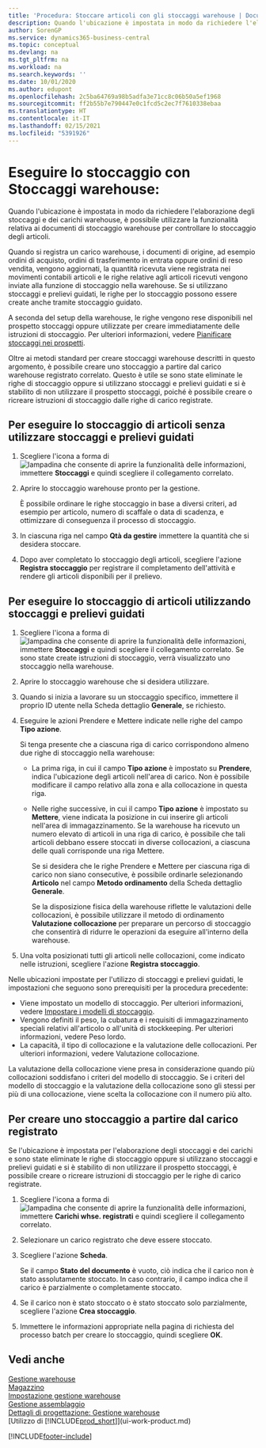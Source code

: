 ```yaml
---
title: 'Procedura: Stoccare articoli con gli stoccaggi warehouse | Documenti Microsoft'
description: Quando l'ubicazione è impostata in modo da richiedere l'elaborazione degli stoccaggi e dei carichi warehouse, è possibile utilizzare la funzionalità relativa ai documenti di stoccaggio warehouse per controllare lo stoccaggio degli articoli.
author: SorenGP
ms.service: dynamics365-business-central
ms.topic: conceptual
ms.devlang: na
ms.tgt_pltfrm: na
ms.workload: na
ms.search.keywords: ''
ms.date: 10/01/2020
ms.author: edupont
ms.openlocfilehash: 2c5ba64769a98b5adfa3e71cc8c06b50a5ef1968
ms.sourcegitcommit: ff2b55b7e790447e0c1fcd5c2ec7f7610338ebaa
ms.translationtype: HT
ms.contentlocale: it-IT
ms.lasthandoff: 02/15/2021
ms.locfileid: "5391926"
---
```

# <a name="put-items-away-with-warehouse-put-aways"></a>Eseguire lo stoccaggio con Stoccaggi warehouse:
Quando l'ubicazione è impostata in modo da richiedere l'elaborazione degli stoccaggi e dei carichi warehouse, è possibile utilizzare la funzionalità relativa ai documenti di stoccaggio warehouse per controllare lo stoccaggio degli articoli.  

Quando si registra un carico warehouse, i documenti di origine, ad esempio ordini di acquisto, ordini di trasferimento in entrata oppure ordini di reso vendita, vengono aggiornati, la quantità ricevuta viene registrata nei movimenti contabili articoli e le righe relative agli articoli ricevuti vengono inviate alla funzione di stoccaggio nella warehouse. Se si utilizzano stoccaggi e prelievi guidati, le righe per lo stoccaggio possono essere create anche tramite stoccaggio guidato.  

A seconda del setup della warehouse, le righe vengono rese disponibili nel prospetto stoccaggi oppure utilizzate per creare immediatamente delle istruzioni di stoccaggio. Per ulteriori informazioni, vedere [Pianificare stoccaggi nei prospetti](warehouse-how-to-plan-put-aways-in-worksheets.md).  

Oltre ai metodi standard per creare stoccaggi warehouse descritti in questo argomento, è possibile creare uno stoccaggio a partire dal carico warehouse registrato correlato. Questo è utile se sono state eliminate le righe di stoccaggio oppure si utilizzano stoccaggi e prelievi guidati e si è stabilito di non utilizzare il prospetto stoccaggi, poiché è possibile creare o ricreare istruzioni di stoccaggio dalle righe di carico registrate.  

## <a name="to-put-items-away-without-directed-put-away-and-pick"></a>Per eseguire lo stoccaggio di articoli senza utilizzare stoccaggi e prelievi guidati  
1.  Scegliere l'icona a forma di ![lampadina che consente di aprire la funzionalità delle informazioni](media/ui-search/search_small.png "Informazioni sull'operazione che si desidera eseguire"), immettere **Stoccaggi** e quindi scegliere il collegamento correlato.  
2.  Aprire lo stoccaggio warehouse pronto per la gestione.  

    È possibile ordinare le righe stoccaggio in base a diversi criteri, ad esempio per articolo, numero di scaffale o data di scadenza, e ottimizzare di conseguenza il processo di stoccaggio.  
3.  In ciascuna riga nel campo **Qtà da gestire** immettere la quantità che si desidera stoccare.  
4.  Dopo aver completato lo stoccaggio degli articoli, scegliere l'azione **Registra stoccaggio** per registrare il completamento dell'attività e rendere gli articoli disponibili per il prelievo.  

## <a name="to-put-items-away-with-directed-put-away-and-pick"></a>Per eseguire lo stoccaggio di articoli utilizzando stoccaggi e prelievi guidati  
1.  Scegliere l'icona a forma di ![lampadina che consente di aprire la funzionalità delle informazioni](media/ui-search/search_small.png "Informazioni sull'operazione che si desidera eseguire"), immettere **Stoccaggi** e quindi scegliere il collegamento correlato.
    Se sono state create istruzioni di stoccaggio, verrà visualizzato uno stoccaggio nella warehouse.  
2.  Aprire lo stoccaggio warehouse che si desidera utilizzare.  
3.  Quando si inizia a lavorare su un stoccaggio specifico, immettere il proprio ID utente nella Scheda dettaglio **Generale**, se richiesto.  
4.  Eseguire le azioni Prendere e Mettere indicate nelle righe del campo **Tipo azione**.  

    Si tenga presente che a ciascuna riga di carico corrispondono almeno due righe di stoccaggio nella warehouse:  

    -   La prima riga, in cui il campo **Tipo azione** è impostato su **Prendere**, indica l'ubicazione degli articoli nell'area di carico. Non è possibile modificare il campo relativo alla zona e alla collocazione in questa riga.  
    -   Nelle righe successive, in cui il campo **Tipo azione** è impostato su **Mettere**, viene indicata la posizione in cui inserire gli articoli nell'area di immagazzinamento. Se la warehouse ha ricevuto un numero elevato di articoli in una riga di carico, è possibile che tali articoli debbano essere stoccati in diverse collocazioni, a ciascuna delle quali corrisponde una riga Mettere.  

        Se si desidera che le righe Prendere e Mettere per ciascuna riga di carico non siano consecutive, è possibile ordinarle selezionando **Articolo** nel campo **Metodo ordinamento** della Scheda dettaglio **Generale**.  

        Se la disposizione fisica della warehouse riflette le valutazioni delle collocazioni, è possibile utilizzare il metodo di ordinamento **Valutazione collocazione** per preparare un percorso di stoccaggio che consentirà di ridurre le operazioni da eseguire all'interno della warehouse.  

5.  Una volta posizionati tutti gli articoli nelle collocazioni, come indicato nelle istruzioni, scegliere l'azione **Registra stoccaggio**.  

Nelle ubicazioni impostate per l'utilizzo di stoccaggi e prelievi guidati, le impostazioni che seguono sono prerequisiti per la procedura precedente:  

- Viene impostato un modello di stoccaggio. Per ulteriori informazioni, vedere [Impostare i modelli di stoccaggio](warehouse-how-to-set-up-put-away-templates.md).  
- Vengono definiti il peso, la cubatura e i requisiti di immagazzinamento speciali relativi all'articolo o all'unità di stockkeeping. Per ulteriori informazioni, vedere Peso lordo.  
- La capacità, il tipo di collocazione e la valutazione delle collocazioni. Per ulteriori informazioni, vedere Valutazione collocazione.  

La valutazione della collocazione viene presa in considerazione quando più collocazioni soddisfano i criteri del modello di stoccaggio. Se i criteri del modello di stoccaggio e la valutazione della collocazione sono gli stessi per più di una collocazione, viene scelta la collocazione con il numero più alto.

## <a name="to-create-a-put-away-from-a-posted-receipt"></a>Per creare uno stoccaggio a partire dal carico registrato  
 Se l'ubicazione è impostata per l'elaborazione degli stoccaggi e dei carichi e sono state eliminate le righe di stoccaggio oppure si utilizzano stoccaggi e prelievi guidati e si è stabilito di non utilizzare il prospetto stoccaggi, è possibile creare o ricreare istruzioni di stoccaggio per le righe di carico registrate.

1.  Scegliere l'icona a forma di ![lampadina che consente di aprire la funzionalità delle informazioni](media/ui-search/search_small.png "Informazioni sull'operazione che si desidera eseguire"), immettere **Carichi whse. registrati** e quindi scegliere il collegamento correlato.  
2.  Selezionare un carico registrato che deve essere stoccato.  
3.  Scegliere l'azione **Scheda**.  

    Se il campo **Stato del documento** è vuoto, ciò indica che il carico non è stato assolutamente stoccato. In caso contrario, il campo indica che il carico è parzialmente o completamente stoccato.  

4.  Se il carico non è stato stoccato o è stato stoccato solo parzialmente, scegliere l'azione **Crea stoccaggio**.  
5.  Immettere le informazioni appropriate nella pagina di richiesta del processo batch per creare lo stoccaggio, quindi scegliere **OK**.   

## <a name="see-also"></a>Vedi anche  
[Gestione warehouse](warehouse-manage-warehouse.md)  
[Magazzino](inventory-manage-inventory.md)  
[Impostazione gestione warehouse](warehouse-setup-warehouse.md)     
[Gestione assemblaggio](assembly-assemble-items.md)    
[Dettagli di progettazione: Gestione warehouse](design-details-warehouse-management.md)  
[Utilizzo di [!INCLUDE[prod_short](includes/prod_short.md)]](ui-work-product.md)


[!INCLUDE[footer-include](includes/footer-banner.md)]